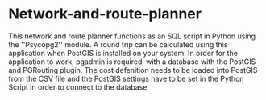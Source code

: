 # Network-and-route-planner
This network and route planner functions as an SQL script in Python using the ''Psycopg2'' module. A round trip can be calculated using this application when PostGIS is installed on your system. In order for the application to work, pgadmin is required, with a database with the PostGIS and PGRouting plugin. The cost defenition needs to be loaded into PostGIS from the CSV file and the PostGIS settings have to be set in the Python Script in order to connect to the database. 

